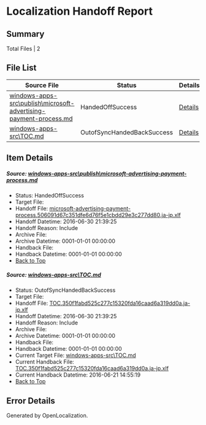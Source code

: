 # <a name='report-top'></a> Localization Handoff Report

## Summary
 Total Files | 2

## File List
 Source File | Status | Details 
 ----------- | ------ | ------- 
 [windows-apps-src\publish\microsoft-advertising-payment-process.md](https://github.com/Microsoft/windows-apps/blob/eed7a2e98e0801dd1e8c262148c60bfcf39e369f/windows-apps-src/publish/microsoft-advertising-payment-process.md) | HandedOffSuccess | [Details](#2f1502e6499c535149be32725624a11b5f3484cd3623)
 [windows-apps-src\TOC.md](https://github.com/Microsoft/windows-apps/blob/1883d085610d8cfb19ed329711d17a3191bff54a/windows-apps-src/TOC.md) | OutofSyncHandedBackSuccess | [Details](#ae76e4a537cb63aa3c686a09c14db816748e8c983873)

## Item Details
##### <a name='2f1502e6499c535149be32725624a11b5f3484cd3623'></a> Source: [windows-apps-src\publish\microsoft-advertising-payment-process.md](https://github.com/Microsoft/windows-apps/blob/eed7a2e98e0801dd1e8c262148c60bfcf39e369f/windows-apps-src/publish/microsoft-advertising-payment-process.md)
* Status: HandedOffSuccess
* Target File: 
* Handoff File: [microsoft-advertising-payment-process.506091d67c351dfe6d76f5e1cbdd29e3c277dd80.ja-jp.xlf](https://github.com/Microsoft/WDG.handoff/blob/6edd44107c448740f8d52fcafd812851b7e2c385/ol-handoff/Microsoft/windows-apps.ja-jp/master/microsoft-advertising-payment-process.506091d67c351dfe6d76f5e1cbdd29e3c277dd80.ja-jp.xlf)
* Handoff Datetime: 2016-06-30 21:39:25
* Handoff Reason: Include
* Archive File: 
* Archive Datetime: 0001-01-01 00:00:00
* Handback File: 
* Handback Datetime: 0001-01-01 00:00:00
* [Back to Top](#report-top)

##### <a name='ae76e4a537cb63aa3c686a09c14db816748e8c983873'></a> Source: [windows-apps-src\TOC.md](https://github.com/Microsoft/windows-apps/blob/1883d085610d8cfb19ed329711d17a3191bff54a/windows-apps-src/TOC.md)
* Status: OutofSyncHandedBackSuccess
* Target File: 
* Handoff File: [TOC.350f1fabd525c277c15320fda16caad6a319dd0a.ja-jp.xlf](https://github.com/Microsoft/WDG.handoff/blob/6edd44107c448740f8d52fcafd812851b7e2c385/ol-handoff/Microsoft/windows-apps.ja-jp/master/TOC.350f1fabd525c277c15320fda16caad6a319dd0a.ja-jp.xlf)
* Handoff Datetime: 2016-06-30 21:39:25
* Handoff Reason: Include
* Archive File: 
* Archive Datetime: 0001-01-01 00:00:00
* Handback File: 
* Handback Datetime: 0001-01-01 00:00:00
* Current Target File: [windows-apps-src\TOC.md](https://github.com/Microsoft/windows-apps.ja-jp/blob/9863ec8e10ba79a4f08d03fbc70bb6a9be0856d5/windows-apps-src/TOC.md)
* Current Handback File: [TOC.350f1fabd525c277c15320fda16caad6a319dd0a.ja-jp.xlf](https://github.com/Microsoft/WDG.handback/blob/4a10ae00f717c3711cb911d775b04f6f078c1164/ol-handback/Microsoft/windows-apps.ja-jp/master/TOC.350f1fabd525c277c15320fda16caad6a319dd0a.ja-jp.xlf)
* Current Handback Datetime: 2016-06-21 14:55:19
* [Back to Top](#report-top)


## Error Details

Generated by OpenLocalization.
